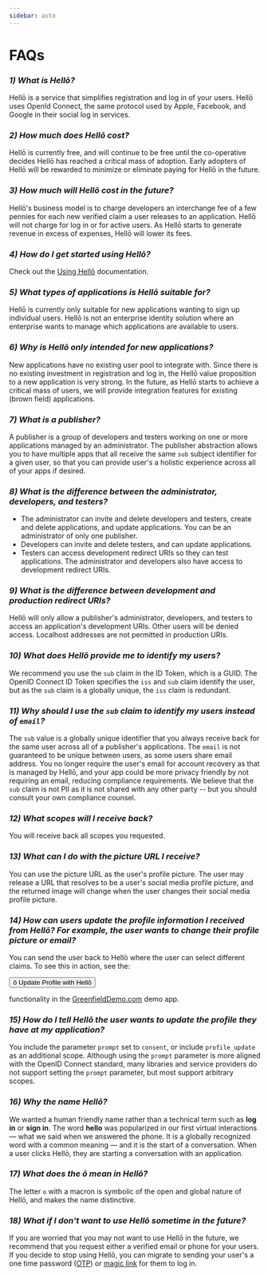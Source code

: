 ```yaml
---
sidebar: auto
---
```


# FAQs

<div id="faqs">
<!-- FAQs should be below this -->


### *1) What is Hellō?* 

Hellō is a service that simplifies registration and log in of your users. Hellō uses OpenId Connect, the same protocol used by Apple, Facebook, and Google in their social log in services. 

### *2) How much does Hellō cost?*

Hellō is currently free, and will continue to be free until the co-operative decides Hellō has reached a critical mass of adoption. Early adopters of Hellō will be rewarded to minimize or eliminate paying for Hellō in the future.

### *3) How much will Hellō cost in the future?*

Hellō's business model is to charge developers an interchange fee of a few pennies for each new verified claim a user releases to an application. Hellō will not charge for log in or for active users. As Hellō starts to generate revenue in excess of expenses, Hellō will lower its fees.

### *4) How do I get started using Hellō?*

Check out the [Using Hellō](/documentation/using-hello.html#_1-app-registration) documentation. 


### *5) What types of applications is Hellō suitable for?*

Hellō is currently only suitable for new applications wanting to sign up individual users. Hellō is not an enterprise identity solution where an enterprise wants to manage which applications are available to users.

### *6) Why is Hellō only intended for new applications?*

New applications have no existing user pool to integrate with. Since there is no existing investment in registration and log in, the Hellō value proposition to a new application is very strong. In the future, as Hellō starts to achieve a critical mass of users, we will provide integration features for existing (brown field) applications.

### *7) What is a publisher?*

A publisher is a group of developers and testers working on one or more applications managed by an administrator. The publisher abstraction allows you to have multiple apps that all receive the same `sub` subject identifier for a given user, so that you can provide user's a holistic experience across all of your apps if desired.

### *8) What is the difference between the administrator, developers, and testers?*

- The administrator can invite and delete developers and testers, create and delete applications, and update applications. You can be an administrator of only one publisher.
- Developers can invite and delete testers, and can update applications.
- Testers can access development redirect URIs so they can test applications. The administrator and developers also have access to development redirect URIs.

### *9) What is the difference between development and production redirect URIs?*

Hellō will only allow a publisher's administrator, developers, and testers to access an application's development URIs. Other users will be denied access. Localhost addresses are not permitted in production URIs.

### *10) What does Hellō provide me to identify my users?*

We recommend you use the `sub` claim in the ID Token, which is a GUID. The OpenID Connect ID Token specifies the `iss` and `sub` claim identify the user, but as the `sub` claim is a globally unique, the `iss` claim is redundant. 

### *11) Why should I use the `sub` claim to identify my users instead of `email`?*

The `sub` value is a globally unique identifier that you always receive back for the same user across all of a publisher's applications. The `email` is not guaranteed to be unique between users, as some users share email address. You no longer require the user's email for account recovery as that is managed by Hellō, and your app could be more privacy friendly by not requiring an email, reducing compliance requirements. We believe that the `sub` claim is not PII as it is not shared with any other party -- but you should consult your own compliance counsel.

### *12) What scopes will I receive back?*

You will receive back all scopes you requested.

### *13) What can I do with the picture URL I receive?*

You can use the picture URL as the user's profile picture. The user may release a URL that resolves to be a user's social media profile picture, and the returned image will change when the user changes their social media profile picture. 

### *14) How can users update the profile information I received from Hellō? For example, the user wants to change their profile picture or email?*

You can send the user back to Hellō where the user can select different claims. To see this in action, see the:

<button class="hello-btn-light">ō Update Profile with Hellō</button> 

functionality in the [GreenfieldDemo.com](https://greenfielddemo.com) demo app.


### *15) How do I tell Hellō the user wants to update the profile they have at my application?*

You include the parameter `prompt` set to `consent`, or include `profile_update` as an additional scope. Although using the `prompt` parameter is more aligned with the OpenID Connect standard, many libraries and service providers do not support setting the `prompt` parameter, but most support arbitrary scopes.


### *16) Why the name Hellō?*
We wanted a human friendly name rather than a technical term such as **log in** or **sign in**. The word **hello** was popularized in our first virtual interactions — what we said when we answered the phone. It is a globally recognized word with a common meaning — and it is the start of a conversation. When a user clicks Hellō, they are starting a conversation with an application. 

### *17) What does the ō mean in Hellō?*

The letter `o` with a macron is symbolic of the open and global nature of Hellō, and makes the name distinctive.

### *18) What if I don't want to use Hellō sometime in the future?*

If you are worried that you may not want to use Hellō in the future, we recommend that you request either a verified email or phone for your users. If you decide to stop using Hellō, you can migrate to sending your user's a one time password ([OTP](https://en.wikipedia.org/wiki/One-time_password)) or [magic link](https://postmarkapp.com/blog/magic-links) for them to log in.


<!-- FAQs should be above this -->
</div>
